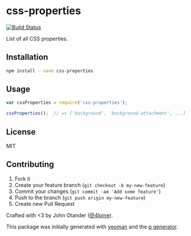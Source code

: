 # css-properties

[![Build Status](https://secure.travis-ci.org/johnotander/css-properties.png?branch=master)](https://travis-ci.org/johnotander/css-properties)

List of all CSS properties.

## Installation

```bash
npm install --save css-properties
```

## Usage

```javascript
var cssProperties = require('css-properties');

cssProperties();  // => ['background', 'background-attachment', ...]
```

## License

MIT

## Contributing

1. Fork it
2. Create your feature branch (`git checkout -b my-new-feature`)
3. Commit your changes (`git commit -am 'Add some feature'`)
4. Push to the branch (`git push origin my-new-feature`)
5. Create new Pull Request

Crafted with <3 by John Otander ([@4lpine](https://twitter.com/4lpine)).

This package was initially generated with [yeoman](http://yeoman.io) and the [p generator](https://github.com/johnotander/generator-p.git).
